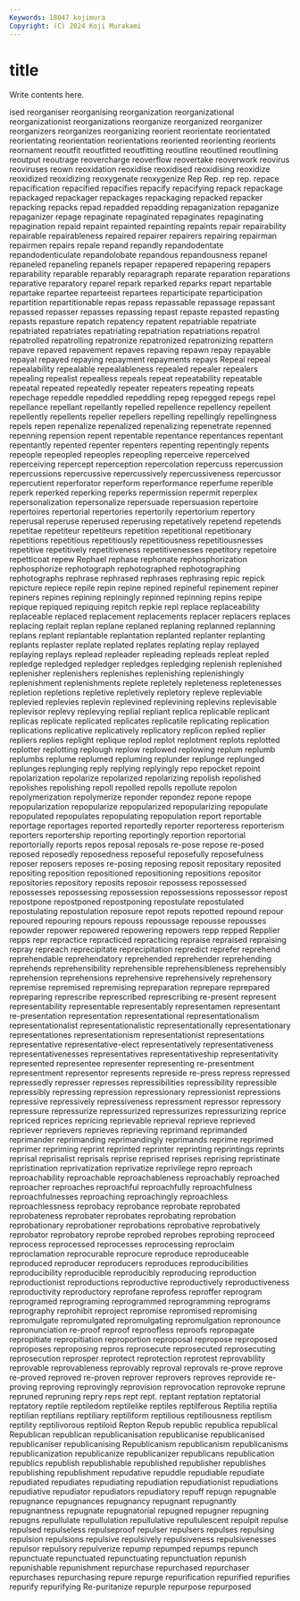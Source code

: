 ```yaml
---
Keywords: 18047 kojimura
Copyright: (C) 2024 Koji Murakami
---
```


# title

Write contents here.



ised reorganiser
reorganising reorganization reorganizational reorganizationist reorganizations reorganize reorganized reorganizer reorganizers reorganizes
reorganizing reorient reorientate reorientated reorientating reorientation reorientations reoriented reorienting reorients
reornament reoutfit reoutfitted reoutfitting reoutline reoutlined reoutlining reoutput reoutrage reovercharge
reoverflow reovertake reoverwork reovirus reoviruses reown reoxidation reoxidise reoxidised reoxidising
reoxidize reoxidized reoxidizing reoxygenate reoxygenize Rep Rep. rep rep. repace
repacification repacified repacifies repacify repacifying repack repackage repackaged repackager repackages
repackaging repacked repacker repacking repacks repad repadded repadding repaganization repaganize
repaganizer repage repaginate repaginated repaginates repaginating repagination repaid repaint repainted
repainting repaints repair repairability repairable repairableness repaired repairer repairers repairing
repairman repairmen repairs repale repand repandly repandodentate repandodenticulate repandolobate repandous
repandousness repanel repaneled repaneling repanels repaper repapered repapering repapers reparability
reparable reparably reparagraph reparate reparation reparations reparative reparatory reparel repark
reparked reparks repart repartable repartake repartee reparteeist repartees reparticipate reparticipation
repartition repartitionable repas repass repassable repassage repassant repassed repasser repasses
repassing repast repaste repasted repasting repasts repasture repatch repatency repatent
repatriable repatriate repatriated repatriates repatriating repatriation repatriations repatrol repatrolled repatrolling
repatronize repatronized repatronizing repattern repave repaved repavement repaves repaving repawn
repay repayable repayal repayed repaying repayment repayments repays Repeal repeal
repealability repealable repealableness repealed repealer repealers repealing repealist repealless repeals
repeat repeatability repeatable repeatal repeated repeatedly repeater repeaters repeating repeats
repechage repeddle repeddled repeddling repeg repegged repegs repel repellance repellant
repellantly repelled repellence repellency repellent repellently repellents repeller repellers repelling
repellingly repellingness repels repen repenalize repenalized repenalizing repenetrate repenned repenning
repension repent repentable repentance repentances repentant repentantly repented repenter repenters
repenting repentingly repents repeople repeopled repeoples repeopling reperceive reperceived reperceiving
repercept reperception repercolation repercuss repercussion repercussions repercussive repercussively repercussiveness repercussor
repercutient reperforator reperform reperformance reperfume reperible reperk reperked reperking reperks
repermission repermit reperplex repersonalization repersonalize repersuade repersuasion repertoire repertoires repertorial
repertories repertorily repertorium repertory reperusal reperuse reperused reperusing repetatively repetend
repetends repetitae repetiteur repetiteurs repetition repetitional repetitionary repetitions repetitious repetitiously
repetitiousness repetitiousnesses repetitive repetitively repetitiveness repetitivenesses repetitory repetoire repetticoat repew
Rephael rephase rephonate rephosphorization rephosphorize rephotograph rephotographed rephotographing rephotographs rephrase
rephrased rephrases rephrasing repic repick repicture repiece repile repin repine
repined repineful repinement repiner repiners repines repining repiningly repinned repinning
repins repipe repique repiqued repiquing repitch repkie repl replace replaceability
replaceable replaced replacement replacements replacer replacers replaces replacing replait replan
replane replaned replaning replanned replanning replans replant replantable replantation replanted
replanter replanting replants replaster replate replated replates replating replay replayed
replaying replays replead repleader repleading repleads repleat repled repledge repledged
repledger repledges repledging replenish replenished replenisher replenishers replenishes replenishing replenishingly
replenishment replenishments replete repletely repleteness repletenesses repletion repletions repletive repletively
repletory repleve repleviable replevied replevies replevin replevined replevining replevins replevisable
replevisor replevy replevying replial repliant replica replicable replicant replicas replicate
replicated replicates replicatile replicating replication replications replicative replicatively replicatory replicon
replied replier repliers replies replight replique replod replot replotment replots
replotted replotter replotting replough replow replowed replowing replum replumb replumbs
replume replumed repluming replunder replunge replunged replunges replunging reply replying
replyingly repo repocket repoint repolarization repolarize repolarized repolarizing repolish repolished
repolishes repolishing repoll repolled repolls repollute repolon repolymerization repolymerize reponder
repondez repone repope repopularization repopularize repopularized repopularizing repopulate repopulated repopulates
repopulating repopulation report reportable reportage reportages reported reportedly reporter reporteress
reporterism reporters reportership reporting reportingly reportion reportorial reportorially reports repos
reposal reposals re-pose repose re-posed reposed reposedly reposedness reposeful reposefully
reposefulness reposer reposers reposes re-posing reposing reposit repositary reposited repositing
reposition repositioned repositioning repositions repositor repositories repository reposits reposoir repossess
repossessed repossesses repossessing repossession repossessions repossessor repost repostpone repostponed repostponing
repostulate repostulated repostulating repostulation reposure repot repots repotted repound repour
repoured repouring repours repouss repoussage repousse repousses repowder repower repowered
repowering repowers repp repped Repplier repps repr repractice repracticed repracticing
repraise repraised repraising repray repreach reprecipitate reprecipitation repredict reprefer reprehend
reprehendable reprehendatory reprehended reprehender reprehending reprehends reprehensibility reprehensible reprehensibleness reprehensibly
reprehension reprehensions reprehensive reprehensively reprehensory repremise repremised repremising repreparation reprepare
reprepared repreparing represcribe represcribed represcribing re-present represent representability representable representably
representamen representant re-presentation representation representational representationalism representationalist representationalistic representationally representationary
representationes representationism representationist representations representative representative-elect representatively representativeness representativenesses representatives
representativeship representativity represented representee representer representing re-presentment representment representor represents
represide re-press repress repressed repressedly represser represses repressibilities repressibility repressible
repressibly repressing repression repressionary repressionist repressions repressive repressively repressiveness repressment
repressor repressory repressure repressurize repressurized repressurizes repressurizing reprice repriced reprices
repricing reprievable reprieval reprieve reprieved repriever reprievers reprieves reprieving reprimand
reprimanded reprimander reprimanding reprimandingly reprimands reprime reprimed reprimer repriming reprint
reprinted reprinter reprinting reprintings reprints reprisal reprisalist reprisals reprise reprised
reprises reprising repristinate repristination reprivatization reprivatize reprivilege repro reproach reproachability
reproachable reproachableness reproachably reproached reproacher reproaches reproachful reproachfully reproachfulness reproachfulnesses
reproaching reproachingly reproachless reproachlessness reprobacy reprobance reprobate reprobated reprobateness reprobater
reprobates reprobating reprobation reprobationary reprobationer reprobations reprobative reprobatively reprobator reprobatory
reprobe reprobed reprobes reprobing reproceed reprocess reprocessed reprocesses reprocessing reproclaim
reproclamation reprocurable reprocure reproduce reproduceable reproduced reproducer reproducers reproduces reproducibilities
reproducibility reproducible reproducibly reproducing reproduction reproductionist reproductions reproductive reproductively reproductiveness
reproductivity reproductory reprofane reprofess reproffer reprogram reprogramed reprograming reprogrammed reprogramming
reprograms reprography reprohibit reproject repromise repromised repromising repromulgate repromulgated repromulgating
repromulgation repronounce repronunciation re-proof reproof reproofless reproofs repropagate repropitiate repropitiation
reproportion reproposal repropose reproposed reproposes reproposing repros reprosecute reprosecuted reprosecuting
reprosecution reprosper reprotect reprotection reprotest reprovability reprovable reprovableness reprovably reproval
reprovals re-prove reprove re-proved reproved re-proven reprover reprovers reproves reprovide
re-proving reproving reprovingly reprovision reprovocation reprovoke reprune repruned repruning repry
reps rept rept. reptant reptation reptatorial reptatory reptile reptiledom reptilelike
reptiles reptilferous Reptilia reptilia reptilian reptilians reptiliary reptiliform reptilious reptiliousness
reptilism reptility reptilivorous reptiloid Repton Repub republic republica republical Republican
republican republicanisation republicanise republicanised republicaniser republicanising Republicanism republicanism republicanisms republicanization
republicanize republicanizer republicans republication republics republish republishable republished republisher republishes
republishing republishment repudative repuddle repudiable repudiate repudiated repudiates repudiating repudiation
repudiationist repudiations repudiative repudiator repudiators repudiatory repuff repugn repugnable repugnance
repugnances repugnancy repugnant repugnantly repugnantness repugnate repugnatorial repugned repugner repugning
repugns repullulate repullulation repullulative repullulescent repulpit repulse repulsed repulseless repulseproof
repulser repulsers repulses repulsing repulsion repulsions repulsive repulsively repulsiveness repulsivenesses
repulsor repulsory repulverize repump repumped repumps repunch repunctuate repunctuated repunctuating
repunctuation repunish repunishable repunishment repurchase repurchased repurchaser repurchases repurchasing repure
repurge repurification repurified repurifies repurify repurifying Re-puritanize repurple repurpose repurposed
